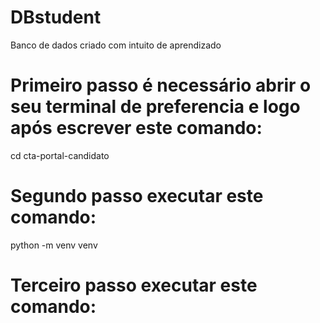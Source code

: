 # DBstudent

Banco de dados criado com intuito de aprendizado

# Primeiro passo é necessário abrir o seu terminal de preferencia e logo após escrever este comando:

cd cta-portal-candidato

# Segundo passo executar este  comando:

python -m venv venv

# Terceiro passo executar este  comando: 





